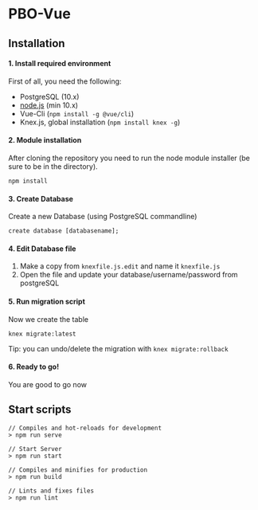 # PBO-Vue
## Installation
#### 1. Install required environment
First of all, you need the following: 
+ PostgreSQL (10.x)
+ [node.js](https://nodejs.org) (min 10.x)
+ Vue-Cli (`npm install -g @vue/cli`) 
+ Knex.js, global installation (`npm install knex -g`)


#### 2. Module installation
After cloning the repository you need to run the node module installer (be sure to be in the directory).
```
npm install
```


#### 3. Create Database
Create a new Database (using PostgreSQL commandline)
```
create database [databasename];
```


#### 4. Edit Database file
1. Make a copy from `knexfile.js.edit` and name it `knexfile.js`
2. Open the file and update your database/username/password from postgreSQL


#### 5. Run migration script
Now we create the table
```
knex migrate:latest
```
Tip: you can undo/delete the migration with `knex migrate:rollback`

#### 6. Ready to go!
You are good to go now


## Start scripts
```
// Compiles and hot-reloads for development
> npm run serve

// Start Server
> npm run start

// Compiles and minifies for production
> npm run build

// Lints and fixes files
> npm run lint
```
